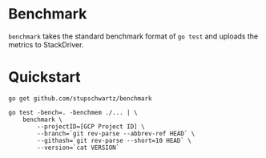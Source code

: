 # Benchmark

`benchmark` takes the standard benchmark format of
`go test` and uploads the metrics to StackDriver.

# Quickstart

```
go get github.com/stupschwartz/benchmark 
```

```
go test -bench=. -benchmem ./... | \
    benchmark \
        --projectID=[GCP Project ID] \
        --branch=`git rev-parse --abbrev-ref HEAD` \
        --githash=`git rev-parse --short=10 HEAD` \
        --version=`cat VERSION`
```

